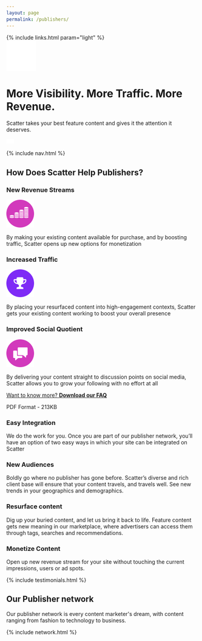 ```yaml
---
layout: page
permalink: /publishers/
---
```

<!-- hero -->
<div id="hero" class="hero hero__publishers">
  <div class="container">
    <div class="row header-trans">
      {% include links.html param="light" %}
    </div>
    <div class="hero-content tac">
      <img src="/img/i-increase.png" alt="">
      <h1 class="hd-1">More Visibility. More Traffic. More Revenue.</h1>
      <p class="summary">Scatter takes your best feature content and gives it the attention it deserves.</p>
    </div>
  </div>
  <div class="skip tac">
    <a href="#content"><img src="/img/i-arrow.png" alt=""></a>
  </div>
</div>
<!-- /hero -->

{% include nav.html %}

<div id="advertisers" class="section">
  <div class="container">
    <h2 class="hd-2 tac">How Does Scatter Help Publishers?</h2>
    <div class="row tac breathe">
      <div class="col-md-4">
        <h3 class="hd-3">New Revenue Streams</h3>
        <img src="/img/i-revenue.png" alt="">
        <p class="brief-text">By making your existing content available for purchase, and by boosting traffic, Scatter opens up new options for monetization</p>
      </div>
      <div class="col-md-4">
        <h3 class="hd-3">Increased Traffic</h3>
        <img src="/img/i-traffic.png" alt="">
        <p class="brief-text">By placing your resurfaced content into high-engagement contexts, Scatter gets your existing content working to boost your overall presence</p>
      </div>
      <div class="col-md-4">
        <h3 class="hd-3">Improved Social Quotient</h3>
        <img src="/img/i-socialquotient.png" alt="">
        <p class="brief-text">By delivering your content straight to discussion points on social media, Scatter allows you to grow your following with no effort at all</p>
      </div>
    </div>
    <div class="tac">
      <p><a href="/files/scatter-publisher-faqs.pdf" class="btn btn-action">Want to know more? <b>Download our FAQ</b></a></p>
      <p>PDF Format - 213KB</p>
    </div>
  </div>
</div>

<div id="publishers" class="section">
  <div class="container">
    <div class="row">
      <div class="col-md-6">
        <div class="tac brief-big">
          <h3 class="hd-3">Easy Integration</h3>
          <p>We do the work for you. Once you are part of our publisher network, you’ll have an option of two easy ways in which your site can be integrated on Scatter</p>
        </div>
      </div>
      <div class="col-md-6">
        <div class="tac brief-big">
          <h3 class="hd-3">New Audiences</h3>
          <p>Boldly go where no publisher has gone before. Scatter’s diverse and rich client base will ensure that your content travels, and travels well. See new trends in your geographics and demographics.</p>
        </div>
      </div>
    </div>
    <div class="row">
      <div class="col-md-6">
        <div class="tac brief-big">
          <h3 class="hd-3">Resurface content</h3>
          <p>Dig up your buried content, and let us bring it back to life. Feature content gets new meaning in our marketplace, where advertisers can access them through tags, searches and recommendations.</p>
        </div>
      </div>
      <div class="col-md-6">
        <div class="tac brief-big">
          <h3 class="hd-3">Monetize Content</h3>
          <p>Open up new revenue stream for your site without touching the current impressions, users or ad spots.</p>
        </div>
      </div>
    </div>
  </div>
</div>

{% include testimonials.html %}

<div class="section scatter">
  <div class="container tac">
    <h2 class="hd-2">Our Publisher network</h2>
    <p class="brief-text">Our publisher network is every content marketer's dream, with content ranging from fashion to technology to business.</p>
    {% include network.html %}
  </div>
</div>